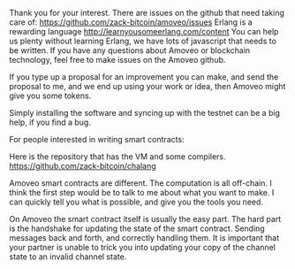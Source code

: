 Thank you for your interest.
There are issues on the github that need taking care of: https://github.com/zack-bitcoin/amoveo/issues
Erlang is a rewarding language http://learnyousomeerlang.com/content
You can help us plenty without learning Erlang, we have lots of javascript that needs to be written.
If you have any questions about Amoveo or blockchain technology, feel free to make issues on the Amoveo github.

If you type up a proposal for an improvement you can make, and send the proposal to me, and we end up using your work or idea, then Amoveo might give you some tokens.

Simply installing the software and syncing up with the testnet can be a big help, if you find a bug.




For people interested in writing smart contracts:

Here is the repository that has the VM and some compilers.
https://github.com/zack-bitcoin/chalang

Amoveo smart contracts are different. The computation is all off-chain.
I think the first step would be to talk to me about what you want to make.
I can quickly tell you what is possible, and give you the tools you need.

On Amoveo the smart contract itself is usually the easy part. The hard part is the handshake for updating the state of the smart contract. Sending messages back and forth, and correctly handling them. It is important that your partner is unable to trick you into updating your copy of the channel state to an invalid channel state.

